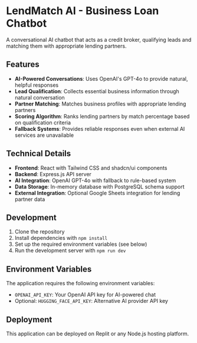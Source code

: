 # LendMatch AI - Business Loan Chatbot

A conversational AI chatbot that acts as a credit broker, qualifying leads and matching them with appropriate lending partners.

## Features

- **AI-Powered Conversations**: Uses OpenAI's GPT-4o to provide natural, helpful responses
- **Lead Qualification**: Collects essential business information through natural conversation
- **Partner Matching**: Matches business profiles with appropriate lending partners
- **Scoring Algorithm**: Ranks lending partners by match percentage based on qualification criteria
- **Fallback Systems**: Provides reliable responses even when external AI services are unavailable

## Technical Details

- **Frontend**: React with Tailwind CSS and shadcn/ui components
- **Backend**: Express.js API server
- **AI Integration**: OpenAI GPT-4o with fallback to rule-based system
- **Data Storage**: In-memory database with PostgreSQL schema support
- **External Integration**: Optional Google Sheets integration for lending partner data

## Development

1. Clone the repository
2. Install dependencies with `npm install`
3. Set up the required environment variables (see below)
4. Run the development server with `npm run dev`

## Environment Variables

The application requires the following environment variables:

- `OPENAI_API_KEY`: Your OpenAI API key for AI-powered chat
- Optional: `HUGGING_FACE_API_KEY`: Alternative AI provider API key

## Deployment

This application can be deployed on Replit or any Node.js hosting platform.
